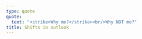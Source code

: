 ```yaml
---
type: quote
quote:
  text: "<strike>Why me?</strike><br/>Why NOT me?"
title: Shifts in outlook
---
```

